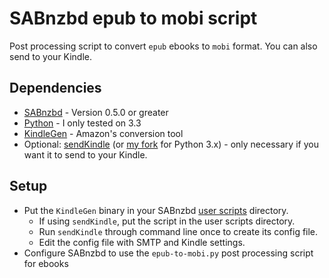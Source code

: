 SABnzbd epub to mobi script
=====

Post processing script to convert `epub` ebooks to `mobi` format. You can also send to your Kindle.

## Dependencies

* [SABnzbd](http://sabnzbd.org/) - Version 0.5.0 or greater
* [Python](http://www.python.org/getit/) - I only tested on 3.3
* [KindleGen](http://www.amazon.com/gp/feature.html?ie=UTF8&docId=1000765211) - Amazon's conversion tool
* Optional: [sendKindle](https://github.com/kparal/sendKindle) (or [my fork](https://github.com/sylturner/sendKindle) for Python 3.x) - only necessary if you want it to send to your Kindle.

## Setup

* Put the `KindleGen` binary in your SABnzbd [user scripts](http://wiki.sabnzbd.org/user-scripts) directory.
  * If using `sendKindle`, put the script in the user scripts directory.
  * Run `sendKindle` through command line once to create its config file.
  * Edit the config file with SMTP and Kindle settings.
* Configure SABnzbd to use the `epub-to-mobi.py` post processing script for ebooks